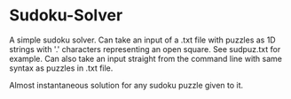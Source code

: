 # Sudoku-Solver
A simple sudoku solver. Can take an input of a .txt file with puzzles as 1D strings with '.' characters representing an open square. See sudpuz.txt for example. Can also take an input straight from the command line with same syntax as puzzles in .txt file. 

Almost instantaneous solution for any sudoku puzzle given to it.
